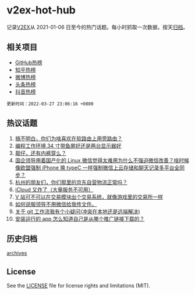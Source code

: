 # v2ex-hot-hub

 记录[V2EX](https://www.v2ex.com/)从 2021-01-06 日至今的热门话题。每小时抓取一次数据，按天[归档](archives)。
 
 ## 相关项目

- [GitHub热榜](https://github.com/snaildev/github-hot-hub)
- [知乎热榜](https://github.com/snaildev/zhihu-hot-hub)
- [微博热榜](https://github.com/snaildev/weibo-hot-hub)
- [头条热榜](https://github.com/snaildev/toutiao-hot-hub)
- [抖音热榜](https://github.com/snaildev/douyin-hot-hub)


 `更新时间：2022-03-27 23:06:16 +0800`

## 热议话题

1. [搞不明白，你们为啥喜欢在软路由上用旁路由？](https://www.v2ex.com/t/843160)
1. [编程工作环境,34 寸带鱼屏好还是两台显示器好](https://www.v2ex.com/t/843139)
1. [靓仔，还有内裤穿么？](https://www.v2ex.com/t/843163)
1. [国企领导用着国产化的 Linux 微信觉得太难用为什么不强迫微信改善？啥时候像欧盟强制 iPhone 换 typeC 一样强制微信上云存储和聊天记录多平台全同步？](https://www.v2ex.com/t/843130)
1. [杭州的朋友们，你们那里的京东自营物流正常吗？](https://www.v2ex.com/t/843181)
1. [iCloud 又炸了（大量服务不可用）](https://www.v2ex.com/t/843154)
1. [V 站可不可以在交易模块出个交易系统，就像游戏里的交易所一样](https://www.v2ex.com/t/843131)
1. [如何说服领导不用微信给我传文件。](https://www.v2ex.com/t/843189)
1. [关于 git 工作流我有个小疑问(冲突在本地还是远端解决)](https://www.v2ex.com/t/843165)
1. [安装运行的 app 怎么知道自己是从哪个推广链接下载的？](https://www.v2ex.com/t/843146)

## 历史归档

[archives](archives)

## License

See the [LICENSE](LICENSE) file for license rights and limitations (MIT).
